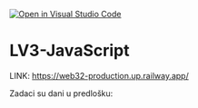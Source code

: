[![Open in Visual Studio Code](https://classroom.github.com/assets/open-in-vscode-2e0aaae1b6195c2367325f4f02e2d04e9abb55f0b24a779b69b11b9e10269abc.svg)](https://classroom.github.com/online_ide?assignment_repo_id=19318542&assignment_repo_type=AssignmentRepo)
# LV3-JavaScript

LINK: https://web32-production.up.railway.app/

Zadaci su dani u predlošku:
